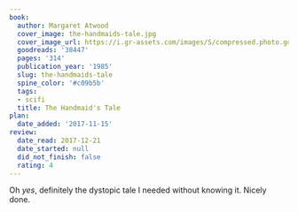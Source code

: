```yaml
---
book:
  author: Margaret Atwood
  cover_image: the-handmaids-tale.jpg
  cover_image_url: https://i.gr-assets.com/images/S/compressed.photo.goodreads.com/books/1578028274l/38447._SX98_.jpg
  goodreads: '38447'
  pages: '314'
  publication_year: '1985'
  slug: the-handmaids-tale
  spine_color: '#c09b5b'
  tags:
  - scifi
  title: The Handmaid's Tale
plan:
  date_added: '2017-11-15'
review:
  date_read: 2017-12-21
  date_started: null
  did_not_finish: false
  rating: 4
---
```


Oh *yes*, definitely the dystopic tale I needed without knowing it. Nicely done.
